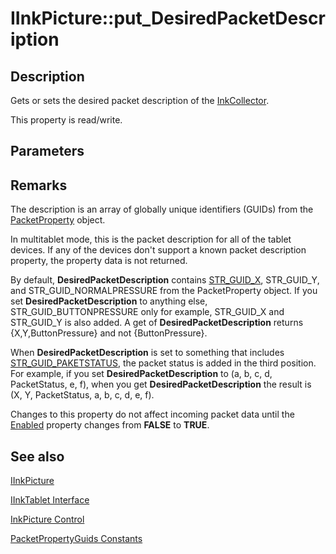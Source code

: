 # IInkPicture::put_DesiredPacketDescription

## Description

Gets or sets the desired packet description of the [InkCollector](https://learn.microsoft.com/windows/desktop/tablet/inkcollector-class).

This property is read/write.

## Parameters

## Remarks

The description is an array of globally unique identifiers (GUIDs) from the [PacketProperty](https://learn.microsoft.com/windows/desktop/tablet/packetpropertyguids-constants) object.

In multitablet mode, this is the packet description for all of the tablet devices. If any of the devices don't support a known packet description property, the property data is not returned.

By default, **DesiredPacketDescription** contains [STR_GUID_X](https://learn.microsoft.com/windows/desktop/tablet/packetpropertyguids-constants), STR_GUID_Y, and STR_GUID_NORMALPRESSURE from the PacketProperty object. If you set **DesiredPacketDescription** to anything else, STR_GUID_BUTTONPRESSURE only for example, STR_GUID_X and STR_GUID_Y is also added. A get of **DesiredPacketDescription** returns {X,Y,ButtonPressure} and not {ButtonPressure}.

When **DesiredPacketDescription** is set to something that includes [STR_GUID_PAKETSTATUS](https://learn.microsoft.com/windows/desktop/tablet/packetpropertyguids-constants), the packet status is added in the third position. For example, if you set **DesiredPacketDescription** to (a, b, c, d, PacketStatus, e, f), when you get **DesiredPacketDescription** the result is (X, Y, PacketStatus, a, b, c, d, e, f).

Changes to this property do not affect incoming packet data until the [Enabled](https://learn.microsoft.com/windows/desktop/api/msinkaut/nf-msinkaut-iinkpicture-get_enabled) property changes from **FALSE** to **TRUE**.

## See also

[IInkPicture](https://learn.microsoft.com/windows/win32/api/msinkaut/nn-msinkaut-iinkpicture)

[IInkTablet Interface](https://learn.microsoft.com/windows/desktop/api/msinkaut/nn-msinkaut-iinktablet)

[InkPicture Control](https://learn.microsoft.com/windows/desktop/tablet/inkpicture-control)

[PacketPropertyGuids Constants](https://learn.microsoft.com/windows/desktop/tablet/packetpropertyguids-constants)